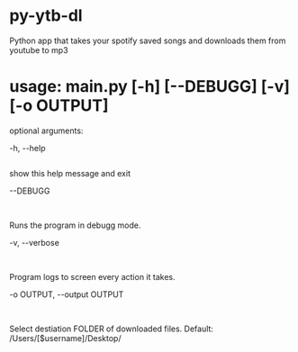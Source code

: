 # py-ytb-dl
Python app that takes your spotify saved songs and downloads them from youtube to mp3

# usage: main.py [-h] [--DEBUGG] [-v] [-o OUTPUT]


optional arguments:

  -h, --help<pre></pre>show this help message and exit
  
  --DEBUGG<pre>                         </pre>Runs the program in debugg mode.
  
  -v, --verbose<pre>                    </pre>Program logs to screen every action it takes.
  
  -o OUTPUT, --output OUTPUT<pre>       </pre>Select destiation FOLDER of downloaded files. Default: /Users/[$username]/Desktop/
